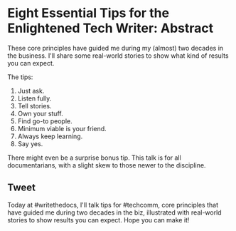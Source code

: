 # Eight Essential Tips for the Enlightened Tech Writer: Abstract

These core principles have guided me during my (almost) two decades in the business. I'll share some real-world stories to show what kind of results you can expect.

The tips:

1. Just ask.
2. Listen fully.
3. Tell stories.
4. Own your stuff.
5. Find go-to people.
6. Minimum viable is your friend.
7. Always keep learning.
8. Say yes.

There might even be a surprise bonus tip. This talk is for all documentarians, with a slight skew to those newer to the discipline.

## Tweet

Today at #writethedocs, I'll talk tips for #techcomm, core principles that have guided me during two decades in the biz, illustrated with real-world stories to show results you can expect. Hope you can make it!

